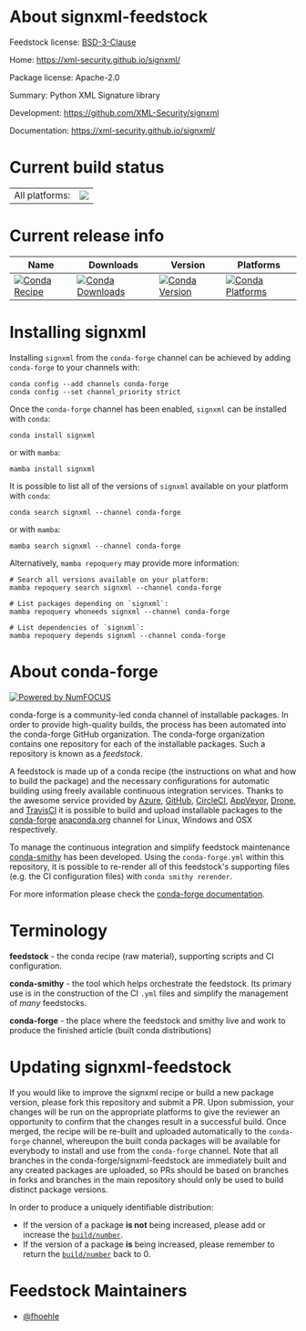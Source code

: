 About signxml-feedstock
=======================

Feedstock license: [BSD-3-Clause](https://github.com/conda-forge/signxml-feedstock/blob/main/LICENSE.txt)

Home: https://xml-security.github.io/signxml/

Package license: Apache-2.0

Summary: Python XML Signature library

Development: https://github.com/XML-Security/signxml

Documentation: https://xml-security.github.io/signxml/

Current build status
====================


<table><tr><td>All platforms:</td>
    <td>
      <a href="https://dev.azure.com/conda-forge/feedstock-builds/_build/latest?definitionId=8309&branchName=main">
        <img src="https://dev.azure.com/conda-forge/feedstock-builds/_apis/build/status/signxml-feedstock?branchName=main">
      </a>
    </td>
  </tr>
</table>

Current release info
====================

| Name | Downloads | Version | Platforms |
| --- | --- | --- | --- |
| [![Conda Recipe](https://img.shields.io/badge/recipe-signxml-green.svg)](https://anaconda.org/conda-forge/signxml) | [![Conda Downloads](https://img.shields.io/conda/dn/conda-forge/signxml.svg)](https://anaconda.org/conda-forge/signxml) | [![Conda Version](https://img.shields.io/conda/vn/conda-forge/signxml.svg)](https://anaconda.org/conda-forge/signxml) | [![Conda Platforms](https://img.shields.io/conda/pn/conda-forge/signxml.svg)](https://anaconda.org/conda-forge/signxml) |

Installing signxml
==================

Installing `signxml` from the `conda-forge` channel can be achieved by adding `conda-forge` to your channels with:

```
conda config --add channels conda-forge
conda config --set channel_priority strict
```

Once the `conda-forge` channel has been enabled, `signxml` can be installed with `conda`:

```
conda install signxml
```

or with `mamba`:

```
mamba install signxml
```

It is possible to list all of the versions of `signxml` available on your platform with `conda`:

```
conda search signxml --channel conda-forge
```

or with `mamba`:

```
mamba search signxml --channel conda-forge
```

Alternatively, `mamba repoquery` may provide more information:

```
# Search all versions available on your platform:
mamba repoquery search signxml --channel conda-forge

# List packages depending on `signxml`:
mamba repoquery whoneeds signxml --channel conda-forge

# List dependencies of `signxml`:
mamba repoquery depends signxml --channel conda-forge
```


About conda-forge
=================

[![Powered by
NumFOCUS](https://img.shields.io/badge/powered%20by-NumFOCUS-orange.svg?style=flat&colorA=E1523D&colorB=007D8A)](https://numfocus.org)

conda-forge is a community-led conda channel of installable packages.
In order to provide high-quality builds, the process has been automated into the
conda-forge GitHub organization. The conda-forge organization contains one repository
for each of the installable packages. Such a repository is known as a *feedstock*.

A feedstock is made up of a conda recipe (the instructions on what and how to build
the package) and the necessary configurations for automatic building using freely
available continuous integration services. Thanks to the awesome service provided by
[Azure](https://azure.microsoft.com/en-us/services/devops/), [GitHub](https://github.com/),
[CircleCI](https://circleci.com/), [AppVeyor](https://www.appveyor.com/),
[Drone](https://cloud.drone.io/welcome), and [TravisCI](https://travis-ci.com/)
it is possible to build and upload installable packages to the
[conda-forge](https://anaconda.org/conda-forge) [anaconda.org](https://anaconda.org/)
channel for Linux, Windows and OSX respectively.

To manage the continuous integration and simplify feedstock maintenance
[conda-smithy](https://github.com/conda-forge/conda-smithy) has been developed.
Using the ``conda-forge.yml`` within this repository, it is possible to re-render all of
this feedstock's supporting files (e.g. the CI configuration files) with ``conda smithy rerender``.

For more information please check the [conda-forge documentation](https://conda-forge.org/docs/).

Terminology
===========

**feedstock** - the conda recipe (raw material), supporting scripts and CI configuration.

**conda-smithy** - the tool which helps orchestrate the feedstock.
                   Its primary use is in the construction of the CI ``.yml`` files
                   and simplify the management of *many* feedstocks.

**conda-forge** - the place where the feedstock and smithy live and work to
                  produce the finished article (built conda distributions)


Updating signxml-feedstock
==========================

If you would like to improve the signxml recipe or build a new
package version, please fork this repository and submit a PR. Upon submission,
your changes will be run on the appropriate platforms to give the reviewer an
opportunity to confirm that the changes result in a successful build. Once
merged, the recipe will be re-built and uploaded automatically to the
`conda-forge` channel, whereupon the built conda packages will be available for
everybody to install and use from the `conda-forge` channel.
Note that all branches in the conda-forge/signxml-feedstock are
immediately built and any created packages are uploaded, so PRs should be based
on branches in forks and branches in the main repository should only be used to
build distinct package versions.

In order to produce a uniquely identifiable distribution:
 * If the version of a package **is not** being increased, please add or increase
   the [``build/number``](https://docs.conda.io/projects/conda-build/en/latest/resources/define-metadata.html#build-number-and-string).
 * If the version of a package **is** being increased, please remember to return
   the [``build/number``](https://docs.conda.io/projects/conda-build/en/latest/resources/define-metadata.html#build-number-and-string)
   back to 0.

Feedstock Maintainers
=====================

* [@fhoehle](https://github.com/fhoehle/)


